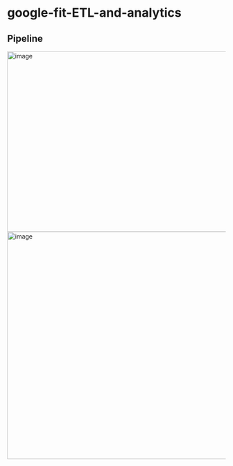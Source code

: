 # google-fit-ETL-and-analytics

## Pipeline
<img width="1646" height="415" alt="image" src="https://github.com/user-attachments/assets/e7c00de0-6d91-43a4-a8d4-5e2614f114b3" />
<img width="1600" height="523" alt="image" src="https://github.com/user-attachments/assets/421717c0-c3a9-4c24-bad2-fee0ba9f60ab" />




